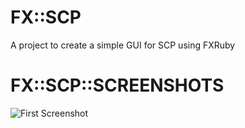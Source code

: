 # FX::SCP
A project to create a simple GUI for SCP using FXRuby

# FX::SCP::SCREENSHOTS

![First Screenshot](https://raw.githubusercontent.com/tayjaybabee/fx_scp/master/images/ss-1.png?token=ApqZPivphzQDdjcanrxlhnuW-7UJiv6Pks5ccMCqwA%3D%3D)
